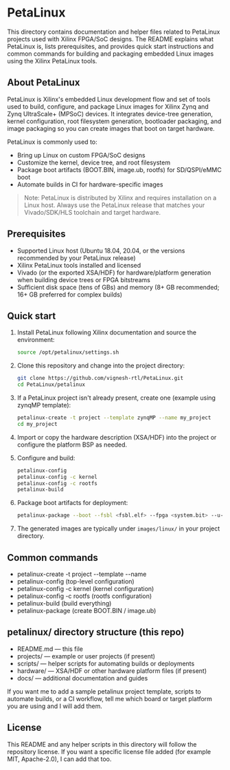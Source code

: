 # PetaLinux

This directory contains documentation and helper files related to PetaLinux projects used with Xilinx FPGA/SoC designs. The README explains what PetaLinux is, lists prerequisites, and provides quick start instructions and common commands for building and packaging embedded Linux images using the Xilinx PetaLinux tools.

## About PetaLinux

PetaLinux is Xilinx's embedded Linux development flow and set of tools used to build, configure, and package Linux images for Xilinx Zynq and Zynq UltraScale+ (MPSoC) devices. It integrates device-tree generation, kernel configuration, root filesystem generation, bootloader packaging, and image packaging so you can create images that boot on target hardware.

PetaLinux is commonly used to:
- Bring up Linux on custom FPGA/SoC designs
- Customize the kernel, device tree, and root filesystem
- Package boot artifacts (BOOT.BIN, image.ub, rootfs) for SD/QSPI/eMMC boot
- Automate builds in CI for hardware-specific images

> Note: PetaLinux is distributed by Xilinx and requires installation on a Linux host. Always use the PetaLinux release that matches your Vivado/SDK/HLS toolchain and target hardware.

## Prerequisites

- Supported Linux host (Ubuntu 18.04, 20.04, or the versions recommended by your PetaLinux release)
- Xilinx PetaLinux tools installed and licensed
- Vivado (or the exported XSA/HDF) for hardware/platform generation when building device trees or FPGA bitstreams
- Sufficient disk space (tens of GBs) and memory (8+ GB recommended; 16+ GB preferred for complex builds)

## Quick start

1. Install PetaLinux following Xilinx documentation and source the environment:

   ```bash
   source /opt/petalinux/settings.sh
   ```

2. Clone this repository and change into the project directory:

   ```bash
   git clone https://github.com/vignesh-rtl/PetaLinux.git
   cd PetaLinux/petalinux
   ```

3. If a PetaLinux project isn't already present, create one (example using zynqMP template):

   ```bash
   petalinux-create -t project --template zynqMP --name my_project
   cd my_project
   ```

4. Import or copy the hardware description (XSA/HDF) into the project or configure the platform BSP as needed.

5. Configure and build:

   ```bash
   petalinux-config
   petalinux-config -c kernel
   petalinux-config -c rootfs
   petalinux-build
   ```

6. Package boot artifacts for deployment:

   ```bash
   petalinux-package --boot --fsbl <fsbl.elf> --fpga <system.bit> --u-boot
   ```

7. The generated images are typically under `images/linux/` in your project directory.

## Common commands

- petalinux-create -t project --template <type> --name <name>
- petalinux-config (top-level configuration)
- petalinux-config -c kernel (kernel configuration)
- petalinux-config -c rootfs (rootfs configuration)
- petalinux-build (build everything)
- petalinux-package (create BOOT.BIN / image.ub)

## petalinux/ directory structure (this repo)

- README.md  — this file
- projects/  — example or user projects (if present)
- scripts/   — helper scripts for automating builds or deployments
- hardware/  — XSA/HDF or other hardware platform files (if present)
- docs/      — additional documentation and guides

If you want me to add a sample petalinux project template, scripts to automate builds, or a CI workflow, tell me which board or target platform you are using and I will add them.

## License

This README and any helper scripts in this directory will follow the repository license. If you want a specific license file added (for example MIT, Apache-2.0), I can add that too.
